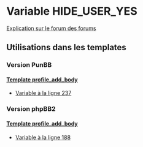 # Variable HIDE_USER_YES
[Explication sur le forum des forums](http://forum.forumactif.com/t294113-listing-des-variables#HIDE_USER_YES)
## Utilisations dans les templates
### Version PunBB
#### [Template profile_add_body](punbb/profile_add_body.md)
* [Variable à la ligne 237](../punbb/profile_add_body.tpl#L237)
### Version phpBB2
#### [Template profile_add_body](subsilver/profile_add_body.md)
* [Variable à la ligne 188](../subsilver/profile_add_body.tpl#L188)